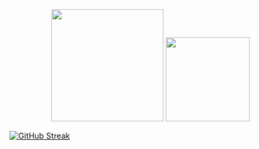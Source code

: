 <div align="center">
  <img src="https://joelcodes.co/img/icon.png" width="200" height="auto"/>
  <img src="https://joelcodes.co/img/LI-Logo.png" width="150" height="auto" />
</div>



<a href="https://git.io/streak-stats"><img src="https://github-readme-streak-stats.herokuapp.com?user=JoelCreate&theme=onedark-duo&hide_border=true&mode=weekly&card_width=475" alt="GitHub Streak" /></a>
<!--
**JoelCreate/JoelCreate** is a ✨ _special_ ✨ repository because its `README.md` (this file) appears on your GitHub profile.

Here are some ideas to get you started:

- 🔭 I’m currently working on ...
- 🌱 I’m currently learning ...
- 👯 I’m looking to collaborate on ...
- 🤔 I’m looking for help with ...
- 💬 Ask me about ...
- 📫 How to reach me: ...
- 😄 Pronouns: ...
- ⚡ Fun fact: ...
-->
